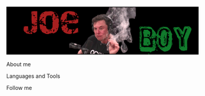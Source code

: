[![Header](https://github.com/JoeeeBoy/JoeeeBoy/blob/main/assets/%D0%9D%D0%BE%D0%B2%D1%8B%D0%B9%20%D0%BF%D1%80%D0%BE%D0%B5%D0%BA%D1%82.png?raw=true)](https://vk.com/goldgamer97)

About me

Languages and Tools

Follow me